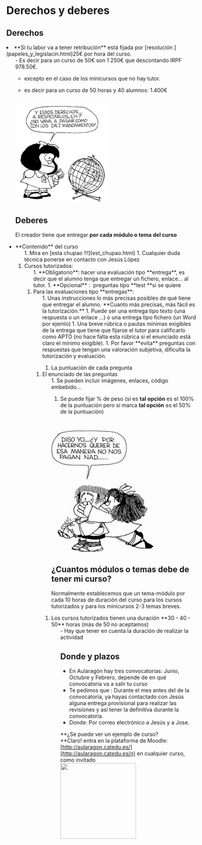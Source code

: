 
# Derechos y deberes

## Derechos

<li>**Si tu labor va a tener retribución** está fijada por [resolución ](papeles_y_legislacin.html)25€ por hora del curso.
<ul>
- Es decir para un curso de 50€ son 1 250€ que descontando IRPF 978.50€.

- excepto en el caso de los minicursos que no hay tutor.

-  es decir para un curso de 50 horas y 40 alumnos: 1.400€

## <img src="img/derechos-del-nincc83o-10-mafalda.gif" width="245" height="259" />

## Deberes

El creador tiene que entregar **por cada módulo o tema del curso**

<li>**Contenido** del curso
<ol>
1. Mira en [esta chupao !!!](est_chupao.html)
1. Cualquier duda técnica ponerse en contacto con Jesús López

<li>Cursos tutorizados:
<ol>
1. **Obligatorio**: hacer una evaluación tipo **entrega**, es decir que el alumno tenga que entregar un fichero, enlace... al tutor.
1. **Opcional** :  preguntas tipo **test **si se quiere

<li>Para las evaluaciones tipo **entregas**:
<ol>
1. Unas instrucciones lo más precisas posibles de qué tiene que entregar el alumno. **Cuanto más precisas, más fácil es la tutorización.**
1. Puede ser una entrega tipo texto (una respuesta o un enlace ...) o una entrega tipo fichero (un Word por ejemlo)
1. Una breve rúbrica o pautas mínimas exigibles de la entrega que tiene que fijarse el tutor para calificarlo como APTO (no hace falta esta rúbrica si el enunciado está claro el mínimo exigible).
1. Por favor **evita** preguntas con respuestas que tengan una valoración subjetiva, dificulta la tutorización y evaluación.

1. La puntuación de cada pregunta
<li>El enunciado de las preguntas
<ol>
1. Se pueden incluir imágenes, enlaces, código embebido...

1. Se puede fijar % de peso (si es **tal opción** es el 100% de la puntuación pero si marca **tal opción** es el 50% de la puntuación)

## <img src="img/DERECHO_NO._6[1].gif" width="280" height="332" />

## ¿Cuantos módulos o temas debe de tener mi curso?

Normalmente establecemos que un tema-módulo por cada 10 horas de duración del curso para los cursos tutorizados y para los minicursos 2-3 temas breves.

<li>Los cursos tutorizados tienen una duración **30 - 40 - 50** horas (más de 50 no aceptamos)
<ul>
- Hay que tener en cuenta la duración de realizar la actividad

## Donde y plazos

- En Aularagón hay tres convocatorias: Junio, Octubre y Febrero, depende de en qué convocatoria va a salir tu curso
- Te pedimos que : Durante el mes antes del de la convocatoria, ya hayas contactado con Jesús alguna entrega provisional para realizar las revisiones y así tener la definitiva durante la convocatoria. 
- Donde: Por correo electrónico a Jesús y a Jose.

**¿Se puede ver un ejemplo de curso?<br />**Claro! entra en la plataforma de Moodle: [http://aularagon.catedu.es/](http://aularagon.catedu.es/n) en cualquier curso, como invitado<br /><img src="B9oXViWIIAExKFt.jpg" width="200" height="200" alt="" /><br />
